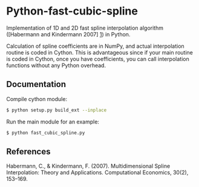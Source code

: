 Python-fast-cubic-spline
========================

Implementation of 1D and 2D fast spline interpolation algorithm ([Habermann
and Kindermann 2007] [1]) in Python.

Calculation of spline coefficients are in NumPy, and actual interpolation
routine is coded in Cython. This is advantageous since if your main routine is
coded in Cython, once you have coefficients, you can call interpolation
functions without any Python overhead.

Documentation
-------------

Compile cython module:
```sh
$ python setup.py build_ext --inplace
```

Run the main module for an example:
```sh
$ python fast_cubic_spline.py
```


References
-------------

Habermann, C., & Kindermann, F. (2007). Multidimensional Spline Interpolation:
Theory and Applications. Computational Economics, 30(2), 153–169.

[1]: http://www.springerlink.com/index/10.1007/s10614-007-9092-4
"Habermann, C., & Kindermann, F. (2007). Multidimensional Spline
Interpolation: Theory and Applications. Computational Economics, 30(2),
153–169."
